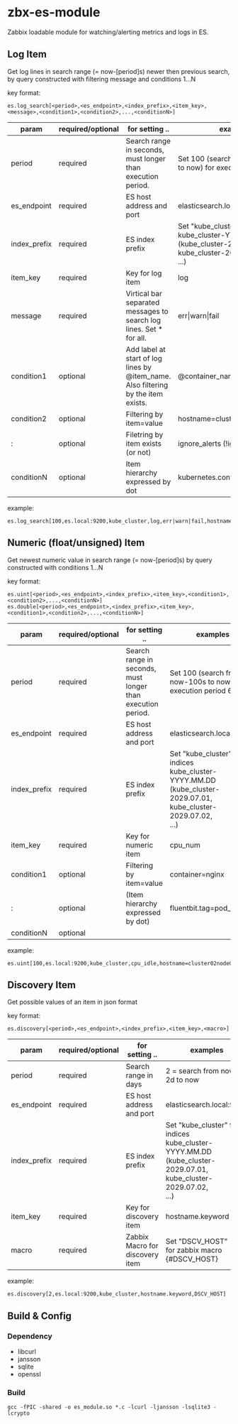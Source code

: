 # zbx-es-module
Zabbix loadable module for watching/alerting metrics and logs in ES.

## Log Item
Get log lines in search range (= now-[period]s) newer then previous search, by query constructed with filtering message and conditions 1...N

key format:
```
es.log_search[<period>,<es_endpoint>,<index_prefix>,<item_key>,<message>,<condition1>,<condition2>,...,<conditionN>]
```
|param|required/optional|for setting ..|examples|
|---|---|---|---|
|period|required|Search range in seconds, must longer than execution period.|Set 100 (search from now-100s to now) for execution period 60s.|
|es_endpoint|required|ES host address and port|elasticsearch.local:9200|
|index_prefix|required|ES index prefix|Set "kube_cluster" for indices <br>kube_cluster-YYYY.MM.DD<br>(kube_cluster-2029.07.01,<br>kube_cluster-2029.07.02,<br>...)|
|item_key|required|Key for log item|log|
|message|required|Virtical bar separated messages to search log lines. Set * for all.|err&#124;warn&#124;fail|
|condition1|optional|Add label at start of log lines by @item_name. Also filtering by the item exists.|@container_name|
|condition2|optional|Filtering by item=value|hostname=cluster01m1|
|:|optional|Filetring by item exists (or not)|ignore_alerts (!ignore_alerts)|
|conditionN|optional|Item hierarchy expressed by dot|kubernetes.container_name=nginx|

example:  
```
es.log_search[100,es.local:9200,kube_cluster,log,err|warn|fail,hostname=cluster02w1,log_name=/var/log/syslog]
```

## Numeric (float/unsigned) Item

Get newest numeric value in search range (= now-[period]s) by query constructed with conditions 1...N

key format:
```
es.uint[<period>,<es_endpoint>,<index_prefix>,<item_key>,<condition1>,<condition2>,...,<conditionN>]
es.double[<period>,<es_endpoint>,<index_prefix>,<item_key>,<condition1>,<condition2>,...,<conditionN>]
```
|param|required/optional|for setting ..|examples|
|---|---|---|---|
|period|required|Search range in seconds, must longer than execution period.|Set 100 (search from now-100s to now) for execution period 60s.|
|es_endpoint|required|ES host address and port|elasticsearch.local:9200|
|index_prefix|required|ES index prefix|Set "kube_cluster" for indices <br>kube_cluster-YYYY.MM.DD<br>(kube_cluster-2029.07.01,<br>kube_cluster-2029.07.02,<br>...)|
|item_key|required|Key for numeric item|cpu_num|
|condition1|optional|Filtering by item=value|container=nginx|
|:|optional|(Item hierarchy expressed by dot)|fluentbit.tag=pod_metrics|
|conditionN|optional||||

example:  
```
es.uint[100,es.local:9200,kube_cluster,cpu_idle,hostname=cluster02node01]
```

## Discovery Item

Get possible values of an item in json format

key format:
```
es.discovery[<period>,<es_endpoint>,<index_prefix>,<item_key>,<macro>]
```
|param|required/optional|for setting ..|examples|
|---|---|---|---|
|period|required|Search range in days|2 = search from now-2d to now|
|es_endpoint|required|ES host address and port|elasticsearch.local:9200|
|index_prefix|required|ES index prefix|Set "kube_cluster" for indices <br>kube_cluster-YYYY.MM.DD<br>(kube_cluster-2029.07.01,<br>kube_cluster-2029.07.02,<br>...)|
|item_key|required|Key for discovery item|hostname.keyword|
|macro|required|Zabbix Macro for discovery item|Set "DSCV_HOST"<br>for zabbix macro {#DSCV_HOST}|

example:  
```
es.discovery[2,es.local:9200,kube_cluster,hostname.keyword,DSCV_HOST]
```

## Build & Config

### Dependency
- libcurl
- jansson
- sqlite
- openssl

### Build
```
gcc -fPIC -shared -o es_module.so *.c -lcurl -ljansson -lsqlite3 -lcrypto
```
